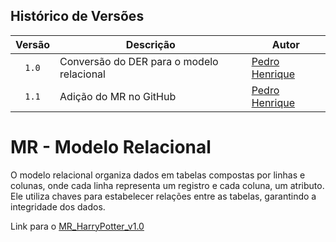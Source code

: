 ## Histórico de Versões
| Versão | Descrição                     | Autor                                                        |
| :----: |  ------------------------------------------------- | -------------------------------------------------------------------------------------------------------------------- |
| `1.0` |  Conversão do DER para o modelo relacional  | [Pedro Henrique](https://github.com/PhFariaa)                               |
|`1.1`| Adição do MR no GitHub |[Pedro Henrique](https://github.com/PhFariaa) |


# MR - Modelo Relacional

O modelo relacional organiza dados em tabelas compostas por linhas e colunas, onde cada linha representa um registro e cada coluna, um atributo. Ele utiliza chaves para estabelecer relações entre as tabelas, garantindo a integridade dos dados.

Link para o [MR_HarryPotter_v1.0](https://lucid.app/lucidchart/6e9c07d1-908f-4214-b3fa-c680626bcd5a/edit?viewport_loc=-284%2C-1328%2C6624%2C3456%2C0_0&invitationId=inv_1474d867-e01a-4598-992d-c856dc66fcd7)

